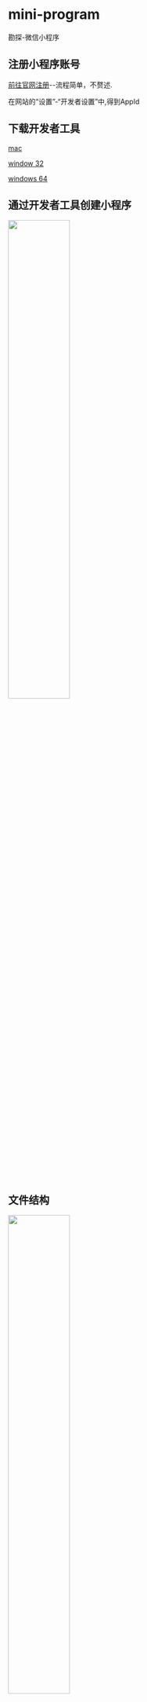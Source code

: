 # mini-program
勘探-微信小程序
## 注册小程序账号
   [前往官网注册](https://mp.weixin.qq.com)--流程简单，不赘述.

   在网站的“设置”-“开发者设置”中,得到AppId
## 下载开发者工具
   [mac](https://servicewechat.com/wxa-dev-logic/download_redirect?type=darwin&from=mpwiki)

   [window 32](https://servicewechat.com/wxa-dev-logic/download_redirect?type=ia32&from=mpwiki)

   [windows 64](https://servicewechat.com/wxa-dev-logic/download_redirect?type=x64&from=mpwiki)
## 通过开发者工具创建小程序
<img width="50%" src="https://mp.weixin.qq.com/debug/wxadoc/dev/image/new_project.png?t=2017727">

## 文件结构
<img width="50%" src="https://ks3-cn-beijing.ksyun.com/static.toptest.yidianzixun.com/public/file/1502438902721/2324F974-6980-4103-A1F3-762517A441DA.png">

小程序有全局的配置、样式、逻辑也有每个页面自己的配置、样式、逻辑文件

`app.json`: 全局配置--(小程序公共设置)

`app.js`: 全局配置--(小程序逻辑)

`app.wxss`: 全局配置--(小程序公共样式)

`pages`: 页面数组--(小程序可单独有自己的配置、样式、逻辑文件，还有一个页面结构文件)


## 配置部分注意项~
配置部分相对简单，So 只列出如下注意点，顺带附上个人配置：

 `为了方便开发者减少配置项，我们规定描述页面的这四个文件必须具有相同的路径与文件名。`

 `每增加一个页面，必须在全局app.json文件pages参数下增加对应路径配置！`

 `如果有菜单项，强制要求控制在2-5个！`

 `如果配置菜单必须把小程序初始页面配成菜单list其中一个，否则无法显示菜单！！`

<img width="50%" src="https://ks3-cn-beijing.ksyun.com/static.toptest.yidianzixun.com/public/file/1502440109024/88DB58C9-6F3A-493C-B9D5-1F3C745D1CA2.png">

## 逻辑层

###### 注意红字部分

| 函数    | 出现位置        |          可能值                                                |  说明 |
|:---|:--|:--|:--|
| App()  | app.js         | 1. `小程序`生命周期函数<br/>2. 自定义函数<br/>3. 数据              |  1.`其中自定义函数和数据为全局的` <br/> 2.`本文件内通过this调用自定义函数和数据，其他文件需要getApp()或者实例后调用`   |
| Page() | pages下的页面内 | 1. 初始数据<br/>2.`页面`生命周期函数<br/>3.自定义函数<br/>4.数据    |  1. Page.prototype.route可以获取当前路由路径<br/>2.Page.prototype.setData()可更改数据，并相应到视图层，<br/>`直接修改this.data不会更新到页面，且单次设置数据不能超过1024kb。`
| 模块化  |               | 1.module.exports(推荐) 2.exports                                |  1. 文件具有单独作用域<br/>2.可以抽离公共代码module.exports 或者 exports对外暴露接口<br/>3.不支持绝对路径以及node_modules              |
|路由    |                |                                                                | 在小程序中所有页面的路由全部由框架进行管理。|
|场景值  |                |                                                                | 自行查看文档|
|API    |                |                                                                |自行查看文档|

###### 有兴趣的话可以自行去了解一下 【前台、后台定义】以及【销毁小程序的时机】

老规矩，剩下的列出需要注意的点：

`App() 必须在 app.js 中注册，且不能注册多个。`

`不要在定义于 App() 内的函数中调用 getApp() ，使用 this 就可以拿到 app 实例。`

`不要在 onLaunch 的时候调用 getCurrentPages()，此时 page 还没有生成。`

`通过 getApp() 获取实例之后，不要私自调用生命周期函数。`


## WXML

| 语法   |  说明  |  注意  |    eg    |
|:---|:---|:---|:---|
|  {{}}     | 1. 用于data对象下存在的字段 出现的位置 <br/> 2. 支持简单计算及组合   | 1. 关键字(需要在双引号之内) <br/> 2. `花括号和引号之间如果有空格，将最终被解析成为字符串` | 1. `<checkbox checked="{{false}}"> </checkbox>` ，不加{{}}会当成字符串false而判定为true <br/> 2. `<view>{{"hello" + name}}</view>`|
|  wx:for   |   循环数组 | 默认数组的当前项的下标变量名默认为 index，数组当前项的变量名默认为 item         |                    |
| block wx:for |渲染一个包含多节点的结构块。 | | |
| wx:key |指定列表中项目的唯一的标识符。 | | |
| wx:if <br/> wx:elif <br/>  wx:else <br/> wx:if vs hidden | 1. 条件渲染 <br/> 2. wx:if 有更高的切换消耗而 hidden 有更高的初始渲染消耗 | | 1. `<view wx:if="{{condition}}"> True </view>`|
| block wx:if | 方便整体控制 | | |
| template | 1. 定义代码片段 <br/> 2. name属性定义模板名字<br/> 3. is属性声明需要的使用的模板并需要传入data <br/> 4. 模板有自己的作用域，只能使用data传入数据 | | |
| import和include | 1. import引用目前文件定义的模板 <br/> 2. include可以将目标文件除了`<template/>`的整个代码引入，相当于是拷贝到include位置  |  1. `import 有作用域的概念，即只会 import 目标文件中定义的 template，而不会 import 目标文件 import 的 template。` |  |
| 事件 | 1. touchstart、touchmove、touchcancel、touchend、、taplongtap <br/> 2. 如无特殊说明，当组件触发事件时，逻辑层绑定该事件的处理函数会收到一个事件对象。(说白了，就是绑定事件js位置会带一个对象，其中包括很多属性) | bind事件绑定不会阻止冒泡事件向上冒泡，catch事件绑定可以阻止冒泡事件向上冒泡。|  1. `bindtap` <br/> 2. ` catchtouchstart` |


## WXSS和组件等持续更新中...

觉得还不错就点个赞吧~👍

